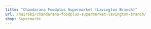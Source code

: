 ```yaml
---
title: "Chandarana Foodplus Supermarket (Lavington Branch)"
url: /nairobi/chandarana-foodplus-supermarket-lavington-branch/
shop: Supermarkt
---
```

